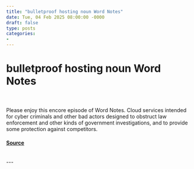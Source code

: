 ```yaml
---
title: "bulletproof hosting noun Word Notes"
date: Tue, 04 Feb 2025 08:00:00 -0000
draft: false
type: posts
categories: 
- 
---
```

# bulletproof hosting noun Word Notes

<br/>

<br/>
Please enjoy this encore episode of Word Notes. Cloud services intended for cyber criminals and other bad actors designed to obstruct law enforcement and other kinds of government investigations, and to provide some protection against competitors.

#### [Source](https://thecyberwire.com/podcasts/word-notes/69/notes)

<br/>
---
